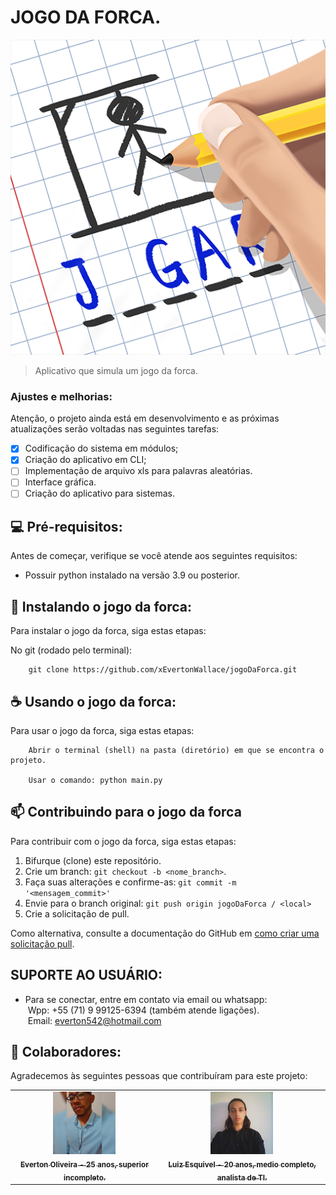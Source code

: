 # JOGO DA FORCA.

<img src="img/jogo.png" alt="imagem representando um jogo da forca">

> Aplicativo que simula um jogo da forca.

### Ajustes e melhorias:

Atenção, o projeto ainda está em desenvolvimento e as próximas atualizações serão voltadas nas seguintes tarefas:

- [x] Codificação do sistema em módulos;
- [x] Criação do aplicativo em CLI;
- [ ] Implementação de arquivo xls para palavras aleatórias.
- [ ] Interface gráfica.
- [ ] Criação do aplicativo para sistemas.
## 💻 Pré-requisitos:

Antes de começar, verifique se você atende aos seguintes requisitos:
* Possuir python instalado na versão 3.9 ou posterior.

## 🚀 Instalando  o jogo da forca:

Para instalar o jogo da forca, siga estas etapas:

No git (rodado pelo terminal):
```
    git clone https://github.com/xEvertonWallace/jogoDaForca.git
```

## ☕ Usando o jogo da forca:

Para usar o jogo da forca, siga estas etapas:

```
    Abrir o terminal (shell) na pasta (diretório) em que se encontra o projeto.

    Usar o comando: python main.py
```

## 📫 Contribuindo para o jogo da forca
Para contribuir com o jogo da forca, siga estas etapas:

1. Bifurque (clone) este repositório.
2. Crie um branch: `git checkout -b <nome_branch>`.
3. Faça suas alterações e confirme-as: `git commit -m '<mensagem_commit>'`
4. Envie para o branch original: `git push origin jogoDaForca / <local>`
5. Crie a solicitação de pull.

Como alternativa, consulte a documentação do GitHub em [como criar uma solicitação pull](https://help.github.com/en/github/collaborating-with-issues-and-pull-requests/creating-a-pull-request).

## SUPORTE AO USUÁRIO:
- Para se conectar, entre em contato via email ou whatsapp:<br>
   &nbsp;Wpp: +55 (71) 9 99125-6394 (também atende ligações).<br>
    &nbsp;Email: everton542@hotmail.com

## 🤝 Colaboradores:

Agradecemos às seguintes pessoas que contribuíram para este projeto:

<table>
  <tr>
    <td align="center">
      <a href="https://www.linkedin.com/in/everton-oliveira-b02a85150/">
        <img src="img/perfilEverton.jfif" width="100px;" alt="Foto de Everton Oliveira"/><br>
        <sub>
          <b>Everton Oliveira - 25 anos, superior incompleto.</b>
        </sub>
      </a>
    </td>
    <td align="center">
      <a href="https://www.linkedin.com/in/luizesquivel/">
        <img src="img/luiz.png" width="100px;" alt="Foto de Luiz Esquivel"/><br>
        <sub>
          <b>Luiz Esquivel - 20 anos, medio completo, analista de TI.</b>
        </sub>
      </a>
    </td>
  </tr>
</table>